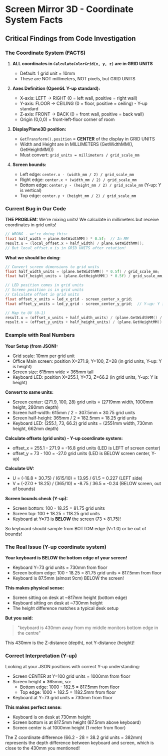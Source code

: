 # Screen Mirror 3D - Coordinate System Facts

## Critical Findings from Code Investigation

### The Coordinate System (FACTS)
1. **ALL coordinates in `CalculateColorGrid(x, y, z)` are in GRID UNITS**
   - Default: 1 grid unit = 10mm
   - These are NOT millimeters, NOT pixels, but GRID UNITS

2. **Axes Definition (OpenGL Y-up standard):**
   - X-axis: LEFT → RIGHT (0 = left wall, positive = right wall)
   - Y-axis: FLOOR → CEILING (0 = floor, positive = ceiling) - Y-up standard
   - Z-axis: FRONT → BACK (0 = front wall, positive = back wall)
   - Origin (0,0,0) = front-left-floor corner of room

3. **DisplayPlane3D position:**
   - `GetTransform().position` = **CENTER** of the display in GRID UNITS
   - Width and Height are in MILLIMETERS (GetWidthMM(), GetHeightMM())
   - Must convert: `grid_units = millimeters / grid_scale_mm`

4. **Screen bounds:**
   - Left edge: `center.x - (width_mm / 2) / grid_scale_mm`
   - Right edge: `center.x + (width_mm / 2) / grid_scale_mm`
   - Bottom edge: `center.y - (height_mm / 2) / grid_scale_mm`  (Y-up: Y is vertical)
   - Top edge: `center.y + (height_mm / 2) / grid_scale_mm`

### Current Bug in Our Code

**THE PROBLEM:**
We're mixing units! We calculate in millimeters but receive coordinates in grid units!

```cpp
// WRONG - we're doing this:
float half_width = plane.GetWidthMM() * 0.5f;  // In MM
result.u = (local_offset.x + half_width) / plane.GetWidthMM();
// But local_offset.x is in GRID UNITS after rotation!
```

**What we should be doing:**
```cpp
// Convert screen dimensions to grid units
float half_width_units = (plane.GetWidthMM() * 0.5f) / grid_scale_mm;
float half_height_units = (plane.GetHeightMM() * 0.5f) / grid_scale_mm;

// LED position comes in grid units
// Screen position is in grid units
// Calculate offset in grid units
float offset_x_units = led_x_grid - screen_center_x_grid;
float offset_y_units = led_y_grid - screen_center_y_grid;  // Y-up: Y is vertical

// Map to UV (0-1)
result.u = (offset_x_units + half_width_units) / (plane.GetWidthMM() / grid_scale_mm);
result.v = (offset_y_units + half_height_units) / (plane.GetHeightMM() / grid_scale_mm);
```

### Example with Real Numbers

**Your Setup (from JSON):**
- Grid scale: 10mm per grid unit
- Office Main screen: position X=271.9, Y=100, Z=28 (in grid units, Y-up: Y is height)
- Screen size: 615mm wide × 365mm tall
- Keyboard LED: position X=255.1, Y=73, Z=66.2 (in grid units, Y-up: Y is height)

**Convert to same units:**
- Screen center: (271.9, 100, 28) grid units = (2719mm width, 1000mm height, 280mm depth)
- Screen half-width: 615mm / 2 = 307.5mm = 30.75 grid units
- Screen half-height: 365mm / 2 = 182.5mm = 18.25 grid units
- Keyboard LED: (255.1, 73, 66.2) grid units = (2551mm width, 730mm height, 662mm depth)

**Calculate offsets (grid units) - Y-up coordinate system:**
- offset_x = 255.1 - 271.9 = -16.8 grid units (LED is LEFT of screen center)
- offset_y = 73 - 100 = -27.0 grid units (LED is BELOW screen center, Y-up)

**Calculate UV:**
- U = (-16.8 + 30.75) / (615/10) = 13.95 / 61.5 = 0.227 (LEFT side)
- V = (-27.0 + 18.25) / (365/10) = -8.75 / 36.5 = -0.24 (BELOW screen, out of bounds)

**Screen bounds check (Y-up):**
- Screen bottom: 100 - 18.25 = 81.75 grid units
- Screen top: 100 + 18.25 = 118.25 grid units
- Keyboard at Y=73 is **BELOW** the screen (73 < 81.75)!

So keyboard should sample from BOTTOM edge (V=1.0) or be out of bounds!

### The Real Issue (Y-up coordinate system)

**Your keyboard is BELOW the bottom edge of your screen!**
- Keyboard Y=73 grid units = 730mm from floor
- Screen bottom edge: 100 - 18.25 = 81.75 grid units = 817.5mm from floor
- Keyboard is 87.5mm (almost 9cm) BELOW the screen!

**This makes physical sense:**
- Screen sitting on desk at ~817mm height (bottom edge)
- Keyboard sitting on desk at ~730mm height
- The height difference matches a typical desk setup

**But you said:**
> "keyboard is 430mm away from my middle monitors bottom edge in the centre"

This 430mm is the Z-distance (depth), not Y-distance (height)!

### Correct Interpretation (Y-up)

Looking at your JSON positions with correct Y-up understanding:
- Screen CENTER at Y=100 grid units = 1000mm from floor
- Screen height = 365mm, so:
  - Bottom edge: 1000 - 182.5 = 817.5mm from floor
  - Top edge: 1000 + 182.5 = 1182.5mm from floor
- Keyboard at Y=73 grid units = 730mm from floor

**This makes perfect sense:**
- Keyboard is on desk at 730mm height
- Screen bottom is at 817.5mm height (87.5mm above keyboard)
- Screen center is at 1000mm height (1 meter from floor)

The Z coordinate difference (66.2 - 28 = 38.2 grid units = 382mm) represents the depth difference between keyboard and screen, which is close to the 430mm you mentioned!
